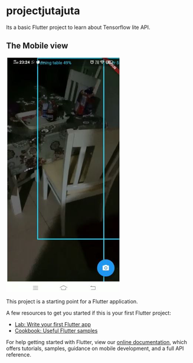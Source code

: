 # projectjutajuta

Its a basic Flutter project to learn about Tensorflow lite API.

## The Mobile view

![alt text](https://github.com/ariffrahimin/projectjutajuta/blob/master/images/Capture.JPG)

This project is a starting point for a Flutter application.

A few resources to get you started if this is your first Flutter project:

- [Lab: Write your first Flutter app](https://flutter.dev/docs/get-started/codelab)
- [Cookbook: Useful Flutter samples](https://flutter.dev/docs/cookbook)

For help getting started with Flutter, view our
[online documentation](https://flutter.dev/docs), which offers tutorials,
samples, guidance on mobile development, and a full API reference.
